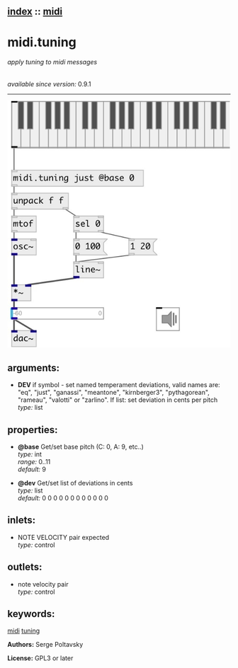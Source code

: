 [index](index.html) :: [midi](category_midi.html)
---

# midi.tuning

###### apply tuning to midi messages

*available since version:* 0.9.1

---




[![example](../examples/img/midi.tuning.jpg)](../examples/pd/midi.tuning.pd)



## arguments:

* **DEV**
if symbol - set named temperament deviations, valid names are: &#34;eq&#34;, &#34;just&#34;,
&#34;ganassi&#34;, &#34;meantone&#34;, &#34;kirnberger3&#34;, &#34;pythagorean&#34;, &#34;rameau&#34;, &#34;valotti&#34; or
&#34;zarlino&#34;. If list: set deviation in cents per pitch<br>
_type:_ list<br>





## properties:

* **@base** 
Get/set base pitch (C: 0, A: 9, etc..)<br>
_type:_ int<br>
_range:_ 0..11<br>
_default:_ 9<br>

* **@dev** 
Get/set list of deviations in cents<br>
_type:_ list<br>
_default:_ 0 0 0 0 0 0 0 0 0 0 0 0<br>



## inlets:

* NOTE VELOCITY pair expected<br>
_type:_ control



## outlets:

* note velocity pair<br>
_type:_ control



## keywords:

[midi](keywords/midi.html)
[tuning](keywords/tuning.html)






**Authors:** Serge Poltavsky




**License:** GPL3 or later





